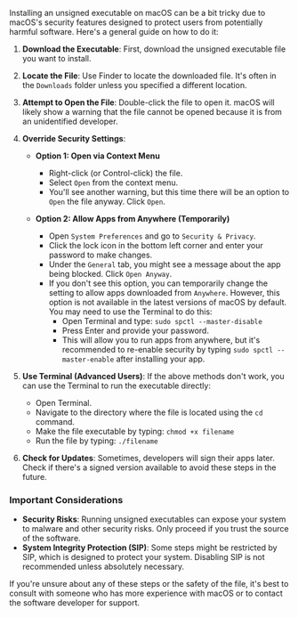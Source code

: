 
Installing an unsigned executable on macOS can be a bit tricky due to macOS's security features designed to protect users from potentially harmful software. Here's a general guide on how to do it:

1. **Download the Executable**: First, download the unsigned executable file you want to install.

2. **Locate the File**: Use Finder to locate the downloaded file. It's often in the `Downloads` folder unless you specified a different location.

3. **Attempt to Open the File**: Double-click the file to open it. macOS will likely show a warning that the file cannot be opened because it is from an unidentified developer.

4. **Override Security Settings**:
   - **Option 1: Open via Context Menu**
     - Right-click (or Control-click) the file.
     - Select `Open` from the context menu.
     - You'll see another warning, but this time there will be an option to `Open` the file anyway. Click `Open`.

   - **Option 2: Allow Apps from Anywhere (Temporarily)**
     - Open `System Preferences` and go to `Security & Privacy`.
     - Click the lock icon in the bottom left corner and enter your password to make changes.
     - Under the `General` tab, you might see a message about the app being blocked. Click `Open Anyway`.
     - If you don't see this option, you can temporarily change the setting to allow apps downloaded from `Anywhere`. However, this option is not available in the latest versions of macOS by default. You may need to use the Terminal to do this:
       - Open Terminal and type: `sudo spctl --master-disable`
       - Press Enter and provide your password.
       - This will allow you to run apps from anywhere, but it's recommended to re-enable security by typing `sudo spctl --master-enable` after installing your app.

5. **Use Terminal (Advanced Users)**: If the above methods don't work, you can use the Terminal to run the executable directly:
   - Open Terminal.
   - Navigate to the directory where the file is located using the `cd` command.
   - Make the file executable by typing: `chmod +x filename`
   - Run the file by typing: `./filename`

6. **Check for Updates**: Sometimes, developers will sign their apps later. Check if there's a signed version available to avoid these steps in the future.

### Important Considerations

- **Security Risks**: Running unsigned executables can expose your system to malware and other security risks. Only proceed if you trust the source of the software.
- **System Integrity Protection (SIP)**: Some steps might be restricted by SIP, which is designed to protect your system. Disabling SIP is not recommended unless absolutely necessary.

If you're unsure about any of these steps or the safety of the file, it's best to consult with someone who has more experience with macOS or to contact the software developer for support.
